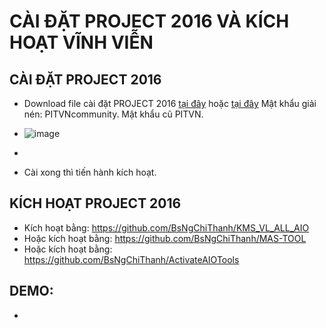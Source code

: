 # CÀI ĐẶT PROJECT 2016 VÀ KÍCH HOẠT VĨNH VIỄN #
## CÀI ĐẶT PROJECT 2016 ##
  - Download file cài đặt PROJECT 2016 [tại đây]() hoặc [tại đây]() Mật khẩu giải nén: PITVNcommunity. Mật khẩu cũ PITVN.
  - ![image](https://github.com/BsNgChiThanh/Cai-Project2016-va-kich-hoat/assets/82578024/302a9545-c97a-41fa-bff0-fb4731e49f78)
  - 

  - Cài xong thì tiến hành kích hoạt.

## KÍCH HOẠT PROJECT 2016 ##
  - Kích hoạt bằng: https://github.com/BsNgChiThanh/KMS_VL_ALL_AIO
  - Hoặc kích hoạt bằng: https://github.com/BsNgChiThanh/MAS-TOOL
  - Hoặc kích hoạt bằng: https://github.com/BsNgChiThanh/ActivateAIOTools

## DEMO: ##
  - 

